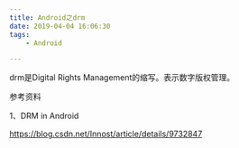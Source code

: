 ```yaml
---
title: Android之drm
date: 2019-04-04 16:06:30
tags:
	- Android

---
```




drm是Digital Rights Management的缩写。表示数字版权管理。



参考资料

1、DRM in Android

https://blog.csdn.net/Innost/article/details/9732847

